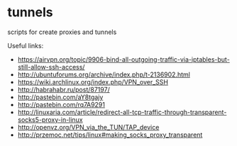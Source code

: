 tunnels
=======

scripts for create proxies and tunnels

Useful links:
- https://airvpn.org/topic/9906-bind-all-outgoing-traffic-via-iptables-but-still-allow-ssh-access/
- http://ubuntuforums.org/archive/index.php/t-2136902.html
- https://wiki.archlinux.org/index.php/VPN_over_SSH
- http://habrahabr.ru/post/87197/
- http://pastebin.com/aY8tgajy
- http://pastebin.com/rq7A9291
- http://linuxaria.com/article/redirect-all-tcp-traffic-through-transparent-socks5-proxy-in-linux
- http://openvz.org/VPN_via_the_TUN/TAP_device
- http://przemoc.net/tips/linux#making_socks_proxy_transparent
